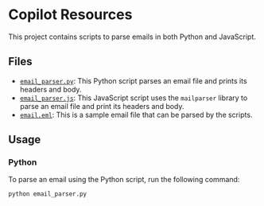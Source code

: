 # Copilot Resources

This project contains scripts to parse emails in both Python and JavaScript.

## Files

- [`email_parser.py`](Python/email_parser.py): This Python script parses an email file and prints its headers and body.
- [`email_parser.js`](Python/email_parser.js): This JavaScript script uses the `mailparser` library to parse an email file and print its headers and body.
- [`email.eml`](Python/email.eml): This is a sample email file that can be parsed by the scripts.

## Usage

### Python

To parse an email using the Python script, run the following command:

```sh
python email_parser.py

